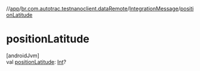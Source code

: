 //[app](../../../index.md)/[br.com.autotrac.testnanoclient.dataRemote](../index.md)/[IntegrationMessage](index.md)/[positionLatitude](position-latitude.md)

# positionLatitude

[androidJvm]\
val [positionLatitude](position-latitude.md): [Int](https://kotlinlang.org/api/latest/jvm/stdlib/kotlin/-int/index.html)?
